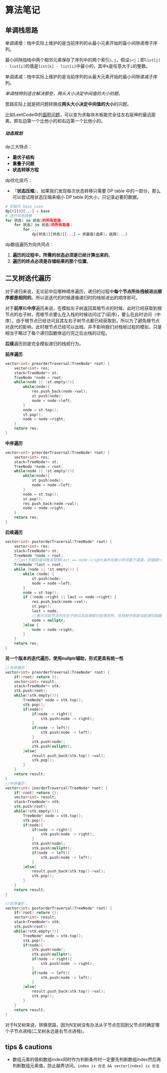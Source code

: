 # 算法笔记

## 单调栈思路

单调递增：栈中实际上维护的是当前序列的从最小元素开始的最小间隙递增子序列。

最小间隙指栈中两个相邻元素保存了序列中的两个索引`i,j`，假设`i<j`；即`list[j] - list[i]`的值是`list[k] - list[i]`中最小的，其中`k`是任意大于`i`的整数。

单调递减：栈中实际上维护的是当前序列的从最大元素开始的最小间隙递减子序列。

*单调栈特别适合解决那些，两头大小决定中间值的大小的题。*

思路实际上就是把问题转换成**两头大小决定中间值的大小**的问题。

比如LeetCode中的[面积问题](https://leetcode-cn.com/problems/largest-rectangle-in-histogram/)，可以变为求每块木板能完全往左右延伸的最远距离，即左边第一个比他小的和右边第一个比他小的。

##### 动态规划	

dp三大特点：

- **最优子结构**
- **重叠子问题**
- **状态转移方程**

dp优化技巧：

- 『**状态压缩**』，如果我们发现每次状态转移只需要 DP table 中的一部分，那么可以尝试用状态压缩来缩小 DP table 的大小，只记录必要的数据。

```python
# 初始化 base case
dp[0][0][...] = base
# 进行状态转移
for 状态1 in 状态1的所有取值：
    for 状态2 in 状态2的所有取值：
        for ...
            dp[状态1][状态2][...] = 求最值(选择1，选择2...)
```

dp数组遍历方向共同点：

1. **遍历的过程中，所需的状态必须是已经计算出来的**。
2. **遍历的终点必须是存储结果的那个位置**。

## 二叉树迭代遍历

对于递归来说，无论前中后哪种顺序遍历，递归的过程中**每个节点所处栈帧进出顺序都是相同的**。所以说迭代的时候遵循递归时的栈帧进出的顺序即可。

对于**前序**和**中序**遍历来说，在模拟左子树返回其根节点的时候，此时已经获取到根节点的右子树，而根节点要么在入栈的时候访问过了(前序)，要么在此时访问（中序），由于根节点已经访问且其左右子树节点都已经获取到，所以为了避免根节点对迭代的影响，此时根节点已经可以出栈，并不影响我们对栈帧过程的模拟，只是相当于略过了每个递归函数体运行完之后出栈的过程。

**后续**遍历则是完全模拟递归的栈帧行为。

**前序遍历**

```c++
vector<int> preorderTraversal(TreeNode* root) {
    vector<int> res;
    stack<TreeNode*> st;
    TreeNode *node = root;
    while(node || !st.empty()){
        while(node){
            res.push_back(node->val);
            st.push(node);
            node = node->left;
        }
        node = st.top();
        st.pop();
        node = node->right;
    }
    return res;
}
```

**中序遍历**

```c++
vector<int> preorderTraversal(TreeNode* root) {
    vector<int> res;
    stack<TreeNode*> st;	
    TreeNode *node = root;
    while(node || !st.empty()){
        while(node){
            st.push(node);
            node = node->left;
        }
        node = st.top();
        st.pop();
        res.push_back(node->val);
        node = node->right;
    }
    return res;
}
```

**后续遍历**

```c++
vector<int> postorderTraversal(TreeNode* root) {
    vector<int> res;
    stack<TreeNode*> st;
    TreeNode *node = root;
    //last不赋初值可能会导致last == node->right条件在极小的可能下成真，初值赋root或者nullptr都可行
    TreeNode *last = root;
    while (node || !st.empty()) {
        while (node) {
            st.push(node);
            node = node->left;
        }
        node = st.top();
        if (!node->right || last == node->right) {
            res.push_back(node->val);
            st.pop();
            last = node;
            //表示当前节点的左右子树以及自身都已处理完毕，在栈帧中即是当前递归函数体返回，退出栈帧，程序运行需要继续弹出栈			 帧做处理
            node = nullptr;
        }else {
            node = node->right;
        }
    }
    return res;
}
```

**另一个版本的迭代遍历，使用nullptr辅助，形式更具有统一性**

```c++
//先序遍历： 
vector<int> preorderTraversal(TreeNode* root) {
    if(!root) return {};
    vector<int> result;
    stack<TreeNode*> stk;
    stk.push(root);
    while(!stk.empty()){
        TreeNode* node = stk.top();
        stk.pop();
        if(node){
            if(node -> right){
                stk.push(node -> right);
            }
            if(node -> left){
                stk.push(node -> left);
            } 
            stk.push(node);
            stk.push(nullptr);
        }else{
            result.push_back(stk.top()->val);
            stk.pop();
        }
    }
    return result;
}
//中序遍历：
vector<int> inorderTraversal(TreeNode* root) {
    if(!root) return {};
    vector<int> result;
    stack<TreeNode*> stk;
    stk.push(root);
    while(!stk.empty()){
        TreeNode* node = stk.top();
        stk.pop();
        if(node){
            if(node -> right){
                stk.push(node -> right);
            }
            stk.push(node);
            stk.push(nullptr);
            if(node -> left){
                stk.push(node -> left);
            } 
        }else{
            result.push_back(stk.top()->val);
            stk.pop();
        }
    }
    return result;
}

//后序遍历：
vector<int> postorderTraversal(TreeNode* root) {
    if(!root) return {};
    vector<int> result;
    stack<TreeNode*> stk;
    stk.push(root);
    while(!stk.empty()){
        TreeNode* node = stk.top();
        stk.pop();
        if(node){
            stk.push(node);
            stk.push(nullptr);
            if(node -> right){
                stk.push(node -> right);
            }
            if(node -> left){
                stk.push(node -> left);
            } 
        }else{
            result.push_back(stk.top()->val);
            stk.pop();
        }
    }
    return result;
}
```



对于N叉树来说，转换思路，因为N叉树没有办法从子节点在回到父节点时确定哪个子节点进栈(二叉树永远是右节点进栈)。

## tips & cautions

- 数组元素的值和数组index同时作为判断条件时一定要先判断数组index然后再判断数组元素值，防止越界访问。`index is 合法 && vector[index] is 合法`